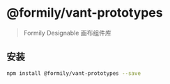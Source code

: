 # @formily/vant-prototypes

> Formily Designable 画布组件库

## 安装

```bash
npm install @formily/vant-prototypes --save
```
